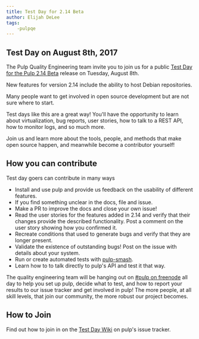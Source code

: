 ```yaml
---
title: Test Day for 2.14 Beta
author: Elijah DeLee
tags:
    -pulpqe
---
```


Test Day on August 8th, 2017
-----------------------

The Pulp Quality Engineering team invite you to join us for a public 
[Test Day for the Pulp 2.14 Beta](https://pulp.plan.io/projects/pulp/wiki/Test_Day_on_August_8_2017)
release on Tuesday, August 8th.

New features for version 2.14 include the ability to host Debian repositories.

Many people want to get involved in open source development but are not sure
where to start.

Test days like this are a great way! 
You'll have the opportunity to learn about virtualization, bug reports,
user stories, how to talk to a REST API, how to monitor logs, and so much more.

Join us and learn more about the tools, people, and methods that make open
source happen, and meanwhile become a contributor yourself!

How you can contribute
------------------------

Test day goers can contribute in many ways

* Install and use pulp and provide us feedback on the usability of different
features.
* If you find something unclear in the docs, file and issue.
* Make a PR to improve the docs and close your own issue!
* Read the user stories for the features added in 2.14 and verify that their changes
provide the described functionality. Post a comment on the user story showing how you confirmed it.
* Recreate conditions that used to generate bugs and verify that they are longer present.
* Validate the existence of outstanding bugs! Post on the issue with details about your system.
* Run or create automated tests with [pulp-smash](https://github.com/PulpQE/pulp-smash).
* Learn how to to talk directly to pulp's API and test it that way.

The quality engineering team will be hanging out on [#pulp on
freenode](http://webchat.freenode.net/?channels=#pulp&uio=d4) all day to help
you set up pulp, decide what to test, and how to report your results to our
issue tracker and get involved in pulp! The more people, at all skill levels,
that join our community, the more robust our project becomes.

How to Join
------------------------

Find out how to join in on the
[Test Day Wiki](https://pulp.plan.io/projects/pulp/wiki/Test_Day_on_August_8_2017) on
pulp's issue tracker.
